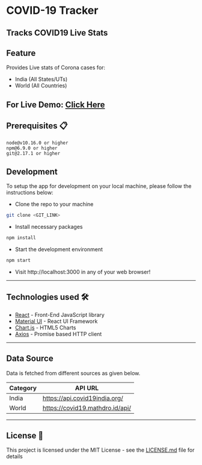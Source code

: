 # COVID-19 Tracker

Tracks COVID19 Live Stats
---
## Feature

Provides Live stats of Corona cases for:
* India (All States/UTs)
* World (All Countries)

## For Live Demo: [Click Here](NETLIFY_LINK)


## Prerequisites 📋

```
node@v10.16.0 or higher
npm@6.9.0 or higher
git@2.17.1 or higher
```

## Development

To setup the app for development on your local machine, please follow the instructions below:

- Clone the repo to your machine
```bash
git clone <GIT_LINK>
```
- Install necessary packages
```bash
npm install
```
- Start the development environment
```bash
npm start
```
- Visit http://localhost:3000 in any of your web browser!
---

## Technologies used 🛠️

- [React](https://es.reactjs.org/) - Front-End JavaScript library
- [Material UI](https://material-ui.com/) - React UI Framework
- [Chart.js](https://www.chartjs.org/) - HTML5 Charts
- [Axios](https://github.com/axios/axios) - Promise based HTTP client
---

## Data Source

Data is fetched from different sources as given below.

| Category   | API URL                                                             |
| -----------| ------------------------------------------------------------------- |
| India      | https://api.covid19india.org/                                       |
| World      | https://covid19.mathdro.id/api/                                     |
---


## License 📄

This project is licensed under the MIT License - see the [LICENSE.md](LICENSE.md) file for details
